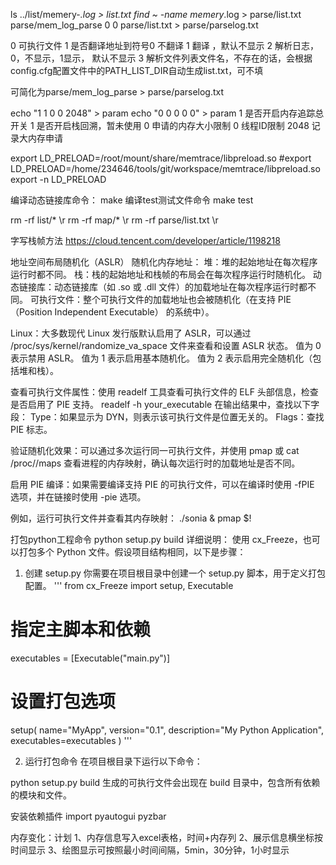 ls ../list/memery-*.log > list.txt
find ~ -name memery*.log > parse/list.txt
parse/mem_log_parse 0 0 parse/list.txt > parse/parselog.txt

0   可执行文件
1   是否翻译地址到符号0 不翻译  1 翻译 ，默认不显示
2   解析日志，0，不显示，1显示， 默认不显示
3   解析文件列表文件名，不存在的话，会根据config.cfg配置文件中的PATH_LIST_DIR自动生成list.txt，可不填

可简化为parse/mem_log_parse > parse/parselog.txt


echo "1 1 0 0 2048" > param
echo "0 0 0 0 0" > param
1 是否开启内存追踪总开关
1 是否开启栈回溯，暂未使用
0 申请的内存大小限制
0 线程ID限制
2048 记录大内存申请


export LD_PRELOAD=/root/mount/share/memtrace/libpreload.so
#export LD_PRELOAD=/home/234646/tools/git/workspace/memtrace/libpreload.so
export -n LD_PRELOAD


编译动态链接库命令：
make
编译test测试文件命令
make test


rm -rf list/*  \r
rm -rf map/* \r
rm -rf parse/list.txt \r



字写栈帧方法
https://cloud.tencent.com/developer/article/1198218

地址空间布局随机化（ASLR）
随机化内存地址：
堆：堆的起始地址在每次程序运行时都不同。
栈：栈的起始地址和栈帧的布局会在每次程序运行时随机化。
动态链接库：动态链接库（如 .so 或 .dll 文件）的加载地址在每次程序运行时都不同。
可执行文件：整个可执行文件的加载地址也会被随机化（在支持 PIE（Position Independent Executable） 的系统中）。

Linux：大多数现代 Linux 发行版默认启用了 ASLR，可以通过 /proc/sys/kernel/randomize_va_space 文件来查看和设置 ASLR 状态。
值为 0 表示禁用 ASLR。
值为 1 表示启用基本随机化。
值为 2 表示启用完全随机化（包括堆和栈）。

查看可执行文件属性：使用 readelf 工具查看可执行文件的 ELF 头部信息，检查是否启用了 PIE 支持。
readelf -h your_executable
在输出结果中，查找以下字段：
Type：如果显示为 DYN，则表示该可执行文件是位置无关的。
Flags：查找 PIE 标志。

验证随机化效果：可以通过多次运行同一可执行文件，并使用 pmap 或 cat /proc/<pid>/maps 查看进程的内存映射，确认每次运行时的加载地址是否不同。

启用 PIE 编译：如果需要编译支持 PIE 的可执行文件，可以在编译时使用 -fPIE 选项，并在链接时使用 -pie 选项。

例如，运行可执行文件并查看其内存映射：
./sonia &
pmap $!

打包python工程命令
python setup.py build
详细说明：
使用 cx_Freeze，也可以打包多个 Python 文件。假设项目结构相同，以下是步骤：
1. 创建 setup.py
你需要在项目根目录中创建一个 setup.py 脚本，用于定义打包配置。
'''
from cx_Freeze import setup, Executable

# 指定主脚本和依赖
executables = [Executable("main.py")]

# 设置打包选项
setup(
    name="MyApp",
    version="0.1",
    description="My Python Application",
    executables=executables
)
'''

2. 运行打包命令
在项目根目录下运行以下命令：

python setup.py build
生成的可执行文件会出现在 build 目录中，包含所有依赖的模块和文件。

安装依赖插件
import pyautogui
pyzbar

内存变化：计划
1、内存信息写入excel表格，时间+内存列
2、展示信息横坐标按时间显示
3、绘图显示可按照最小时间间隔，5min，30分钟，1小时显示